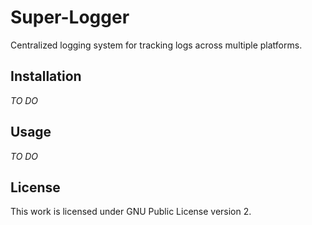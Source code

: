 # Super-Logger

Centralized logging system for tracking logs across multiple platforms.

## Installation

*TO DO*

## Usage

*TO DO*

## License

This work is licensed under GNU Public License version 2.
